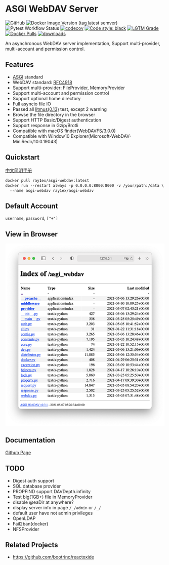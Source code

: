 # ASGI WebDAV Server

![GitHub](https://img.shields.io/github/license/rexzhang/asgi-webdav)
![Docker Image Version (tag latest semver)](https://img.shields.io/docker/v/ray1ex/asgi-webdav/latest)
![Pytest Workflow Status](https://github.com/rexzhang/asgi-webdav/actions/workflows/check-pytest.yml/badge.svg)
[![codecov](https://codecov.io/gh/rexzhang/asgi-webdav/branch/main/graph/badge.svg?token=6D961MCCWN)](https://codecov.io/gh/rexzhang/asgi-webdav)
[![Code style: black](https://img.shields.io/badge/code%20style-black-000000.svg)](https://github.com/psf/black)
[![LGTM Grade](https://img.shields.io/lgtm/grade/python/github/rexzhang/asgi-webdav)](https://lgtm.com/projects/g/rexzhang/asgi-webdav)
[![Docker Pulls](https://img.shields.io/docker/pulls/ray1ex/asgi-webdav)](https://hub.docker.com/r/ray1ex/asgi-webdav)
[![downloads](https://img.shields.io/github/downloads/rexzhang/asgi-webdav/total)](https://github.com/rexzhang/asgi-webdav/releases)

An asynchronous WebDAV server implementation, Support multi-provider, multi-account and permission control.

## Features

- [ASGI](https://asgi.readthedocs.io) standard
- WebDAV standard: [RFC4918](https://www.ietf.org/rfc/rfc4918.txt)
- Support multi-provider: FileProvider, MemoryProvider
- Support multi-account and permission control
- Support optional home directory
- Full asyncio file IO
- Passed all [litmus(0.13)](http://www.webdav.org/neon/litmus) test, except 2 warning
- Browse the file directory in the browser
- Support HTTP Basic/Digest authentication
- Support response in Gzip/Brotli
- Compatible with macOS finder(WebDAVFS/3.0.0)
- Compatible with Window10 Explorer(Microsoft-WebDAV-MiniRedir/10.0.19043)

## Quickstart
[中文简明手册](https://github.com/rexzhang/asgi-webdav/blob/main/docs/quick-start.zh.md)

```shell
docker pull ray1ex/asgi-webdav:latest
docker run --restart always -p 0.0.0.0:8000:8000 -v /your/path:/data \
  --name asgi-webdav ray1ex/asgi-webdav
```

## Default Account

`username`, `password`, `["+"]`

## View in Browser

![](docs/web-dir-browser-screenshot.png)

## Documentation

[Github Page](https://rexzhang.github.io/asgi-webdav/)

## TODO

- Digest auth support
- SQL database provider
- PROPFIND support DAVDepth.infinity
- Test big(1GB+) file in MemoryProvider
- disable @eaDir at anywhere?
- display server info in page `/_/admin` or `/_/`
- default user have not admin privileges
- OpenLDAP
- Fail2ban(docker)
- NFSProvider

## Related Projects
- https://github.com/bootrino/reactoxide
